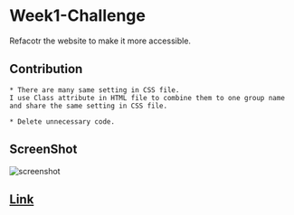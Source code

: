 # Week1-Challenge
Refacotr the website to make it more accessible.

## Contribution
```
* There are many same setting in CSS file.
I use Class attribute in HTML file to combine them to one group name and share the same setting in CSS file.

* Delete unnecessary code.
```
## ScreenShot

![screenshot](./assets/images/Screenshot.png)

## [Link](https://gongtianchou.github.io/Week1-Challenge/)
